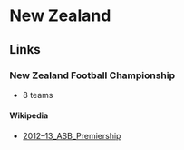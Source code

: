 # New Zealand

## Links

### New Zealand Football Championship

- 8 teams

#### Wikipedia

- [2012–13_ASB_Premiership](http://en.wikipedia.org/wiki/2012–13_ASB_Premiership)
